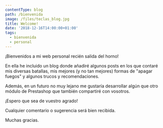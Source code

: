 ```yaml
---
contentType: blog
path: /bienvenida
image: /files/teclas_blog.jpg
title: Welcome!
date: '2018-12-16T14:00:00+01:00'
tags:
  - bienvenida
  - personal
---
```

¡Bienvenidos a mi web personal recién salida del horno!

En ella he incluido un blog donde añadiré algunos posts en los que contaré mis diversas batallas, mis mejores (y no tan mejores) formas de "apagar fuegos" y algunos trucos y recomendaciones.

Además, en un futuro no muy lejano me gustaría desarrollar algún que otro módulo de Prestashop que también compartiré con vosotros.

¡Espero que sea de vuestro agrado!

Cualquier comentario o sugerencia será bien recibida.

Muchas gracias.
